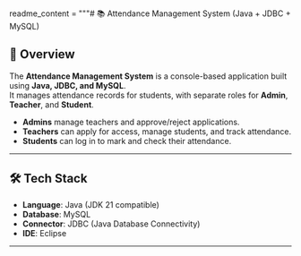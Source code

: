 readme_content = """# 📚 Attendance Management System (Java + JDBC + MySQL)

## 🚀 Overview
The **Attendance Management System** is a console-based application built using **Java, JDBC, and MySQL**.  
It manages attendance records for students, with separate roles for **Admin**, **Teacher**, and **Student**.  

- **Admins** manage teachers and approve/reject applications.  
- **Teachers** can apply for access, manage students, and track attendance.  
- **Students** can log in to mark and check their attendance.  

---

## 🛠 Tech Stack
- **Language**: Java (JDK 21 compatible)  
- **Database**: MySQL  
- **Connector**: JDBC (Java Database Connectivity)  
- **IDE**: Eclipse  

---
